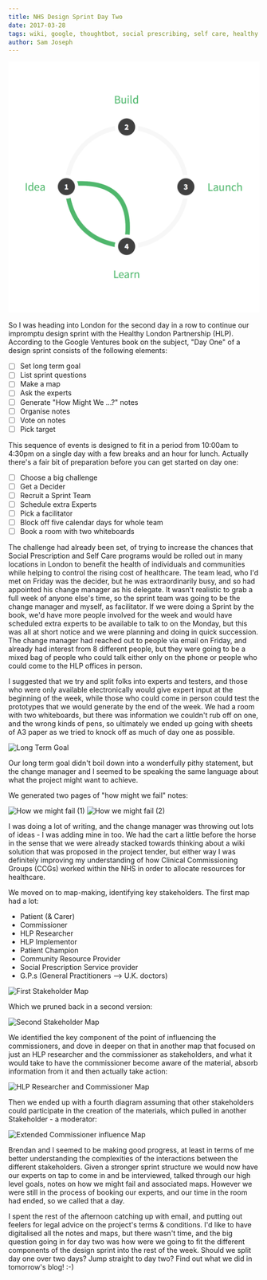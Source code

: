 ```yaml
---
title: NHS Design Sprint Day Two
date: 2017-03-28
tags: wiki, google, thoughtbot, social prescribing, self care, healthy london partnership, clinical commissioning groups
author: Sam Joseph
---
```


![design sprint](/images/design_sprint.png)

So I was heading into London for the second day in a row to continue our impromptu design sprint with the Healthy London Partnership (HLP).  According to the Google Ventures book on the subject, "Day One" of a design sprint consists of the following elements:

* [ ] Set long term goal
* [ ] List sprint questions
* [ ] Make a map
* [ ] Ask the experts
* [ ] Generate "How Might We ...?" notes
* [ ] Organise notes
* [ ] Vote on notes
* [ ] Pick target

This sequence of events is designed to fit in a period from 10:00am to 4:30pm on a single day with a few breaks and an hour for lunch.  Actually there's a fair bit of preparation before you can get started on day one:

* [ ] Choose a big challenge
* [ ] Get a Decider
* [ ] Recruit a Sprint Team
* [ ] Schedule extra Experts
* [ ] Pick a facilitator
* [ ] Block off five calendar days for whole team
* [ ] Book a room with two whiteboards

The challenge had already been set, of trying to increase the chances that Social Prescription and Self Care programs would be rolled out in many locations in London to benefit the health of individuals and communities while helping to control the rising cost of healthcare.  The team lead, who I'd met on Friday was the decider, but he was extraordinarily busy, and so had appointed his change manager as his delegate.  It wasn't realistic to grab a full week of anyone else's time, so the sprint team was going to be the change manager and myself, as facilitator.  If we were doing a Sprint by the book, we'd have more people involved for the week and would have scheduled extra experts to be available to talk to on the Monday, but this was all at short notice and we were planning and doing in quick succession.  The change manager had reached out to people via email on Friday, and already had interest from 8 different people, but they were going to be a mixed bag of people who could talk either only on the phone or people who could come to the HLP offices in person.

I suggested that we try and split folks into experts and testers, and those who were only available electronically would give expert input at the beginning of the week, while those who could come in person could test the prototypes that we would generate by the end of the week.  We had a room with two whiteboards, but there was information we couldn't rub off on one, and the wrong kinds of pens, so ultimately we ended up going with sheets of A3 paper as we tried to knock off as much of day one as possible.

![Long Term Goal](https://www.dropbox.com/s/4tkxujc3bd75w25/long_term_goal_image.jpg?dl=1)

Our long term goal didn't boil down into a wonderfully pithy statement, but the change manager and I seemed to be speaking the same language about what the project might want to achieve.

We generated two pages of "how might we fail" notes:

![How we might fail (1)](https://www.dropbox.com/s/iaty72ys9211fe2/how_might_we_fail_one_image.jpg?dl=1)
![How we might fail (2)](https://www.dropbox.com/s/wen8yxuct4wq5tw/how_might_we_fail_two_image.jpg?dl=1)

I was doing a lot of writing, and the change manager was throwing out lots of ideas - I was adding mine in too.  We had the cart a little before the horse in the sense that we were already stacked towards thinking about a wiki solution that was proposed in the project tender, but either way I was definitely improving my understanding of how Clinical Commissioning Groups (CCGs) worked within the NHS in order to allocate resources for healthcare.  

We moved on to map-making, identifying key stakeholders.  The first map had a lot:

* Patient (& Carer)
* Commissioner
* HLP Researcher
* HLP Implementor
* Patient Champion
* Community Resource Provider
* Social Prescription Service provider
* G.P.s (General Practitioners --> U.K. doctors)

![First Stakeholder Map](https://www.dropbox.com/s/dgicpsrce70xfze/map_one_image.jpg?dl=1) 

Which we pruned back in a second version:

![Second Stakeholder Map](https://www.dropbox.com/s/62v1nl8vjb7ktva/map_two_image.jpg?dl=1)

We identified the key component of the point of influencing the commissioners, and dove in deeper on that in another map that focused on just an HLP researcher and the commissioner as stakeholders, and what it would take to have the commissioner become aware of the material, absorb information from it and then actually take action:

![HLP Researcher and Commissioner Map](https://www.dropbox.com/s/pslia27srgxazwg/map_three_image.jpg?dl=1) 

Then we ended up with a fourth diagram assuming that other stakeholders could participate in the creation of the materials, which pulled in another Stakeholder - a moderator:

![Extended Commissioner influence Map](https://www.dropbox.com/s/fjvqqyqb906v5q9/map_four_image.jpg?dl=1) 

Brendan and I seemed to be making good progress, at least in terms of me better understanding the complexities of the interactions between the different stakeholders.  Given a stronger sprint structure we would now have our experts on tap to come in and be interviewed, talked through our high level goals, notes on how we might fail and associated maps.  However we were still in the process of booking our experts, and our time in the room had ended, so we called that a day.

I spent the rest of the afternoon catching up with email, and putting out feelers for legal advice on the project's terms & conditions.  I'd like to have digitalised all the notes and maps, but there wasn't time, and the big question going in for day two was how were we going to fit the different components of the design sprint into the rest of the week.  Should we split day one over two days? Jump straight to day two?  Find out what we did in tomorrow's blog! :-)

